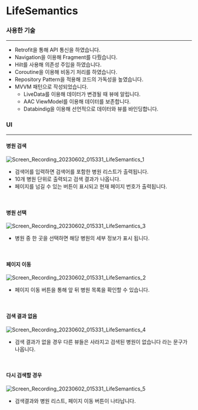 # LifeSemantics

### 사용한 기술
----------
- Retrofit을 통해 API 통신을 하였습니다.
- Navigation을 이용해 Fragment를 다뤘습니다.
- Hilt를 사용해 의존성 주입을 하였습니다.
- Coroutine을 이용해 비동기 처리를 하였습니다.
- Repository Pattern을 적용해 코드의 가독성을 높였습니다.
- MVVM 패턴으로 작성되었습니다.
  - LiveData를 이용해 데이터가 변경될 때 뷰에 알립니다.
  - AAC ViewModel를 이용해 데이터를 보존합니다.
  - Databindig을 이용해 선언적으로 데이터와 뷰를 바인딩합니다.

### UI
----------
#### 병원 검색

![Screen_Recording_20230602_015331_LifeSemantics_1](https://github.com/spicypunch/LifeSemantics/assets/72846127/ab38f20c-1ad1-4857-96a5-0e8340fefd44)

- 검색어를 입력하면 검색어를 포함한 병원 리스트가 출력됩니다.
- 10개 병원 단위로 출력되고 검색 결과가 나옵니다.
- 페이지를 넘길 수 있는 버튼이 표시되고 현재 페이지 번호가 출력됩니다.

<br>

#### 병원 선택
![Screen_Recording_20230602_015331_LifeSemantics_3](https://github.com/spicypunch/LifeSemantics/assets/72846127/aa2f4abd-cec5-488c-befb-8f9a5a100948)

- 병원 중 한 곳을 선택하면 해당 병원의 세부 정보가 표시 됩니다.

<br>

#### 페이지 이동
![Screen_Recording_20230602_015331_LifeSemantics_2](https://github.com/spicypunch/LifeSemantics/assets/72846127/9fadc379-34b6-4d7d-95d7-3d422d4284c0)

- 페이지 이동 버튼을 통해 앞 뒤 병원 목록을 확인할 수 있습니다.

<br>

#### 검색 결과 없음
![Screen_Recording_20230602_015331_LifeSemantics_4](https://github.com/spicypunch/LifeSemantics/assets/72846127/a7e053fb-b2d7-400c-9fb7-de3e41b230c8)

- 검색 결과가 없을 경우 다른 뷰들은 사라지고 검색된 병원이 없습니다 라는 문구가 나옵니다.

<br>

#### 다시 검색할 경우
![Screen_Recording_20230602_015331_LifeSemantics_5](https://github.com/spicypunch/LifeSemantics/assets/72846127/d40b88c7-1f49-4acf-a30c-a85ee75b274d)

- 검색결과와 병원 리스트, 페이지 이동 버튼이 나타납니다.


